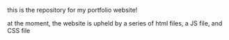 this is the repository for my portfolio website!

at the moment, the website is upheld by a series of html files, a JS file, and CSS file
